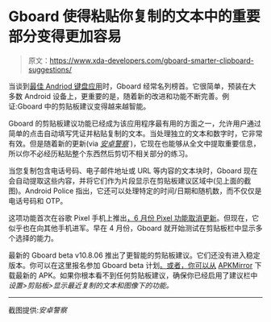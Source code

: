 # Gboard 使得粘贴你复制的文本中的重要部分变得更加容易

> 原文：<https://www.xda-developers.com/gboard-smarter-clipboard-suggestions/>

当谈到[最佳 Andriod 键盘应用](https://www.xda-developers.com/best-android-keyboard/)时，Gboard 经常名列榜首。它很简单，预装在大多数 Android 设备上，更重要的是，随着新的改进和功能不断完善。例证:Gboard 中的剪贴板建议变得越来越智能。

Gboard 的剪贴板建议功能已经成为该应用程序最有用的方面之一，允许用户通过简单的点击自动填写凭证并粘贴复制的文本。当处理独立的文本和数字时，它非常有效。但是随着新的更新(via [*安卓警察*](https://www.androidpolice.com/2021/07/26/gboards-clipboard-suggestions-are-getting-smarter-and-smarter/) )，它现在也能够从全文中提取重要信息，所以你不必经历粘贴整个东西然后剪切不相关部分的练习。

当您复制包含电话号码、电子邮件地址或 URL 等内容的文本块时，Gboard 现在会自动提取这些内容，并将它们作为片段显示在剪贴板建议区域中(见上面的截图)。Android Police 指出，它还可以处理特定的时间/日期和随机数，而不仅仅是电话号码和 OTP。

这项功能首次在谷歌 Pixel 手机上推出[，6 月份 Pixel 功能取消更新](https://www.xda-developers.com/pixel-feature-drop-june-2021/)。但现在，它似乎也在向其他手机进军。早在 4 月份，Gboard 就开始测试在剪贴板栏中显示多个选择的能力。

最新的 Gboard beta v10.8.06 推出了更智能的剪贴板建议。它们还没有进入稳定版本。你可以在这里报名参加 Gboard beta 计划[。或者，你可以从](https://play.google.com/apps/testing/com.google.android.inputmethod.latin) [APKMirror](https://www.apkmirror.com/apk/google-inc/gboard/gboard-10-8-06-382062350-release/) 下载最新的 APK。如果你根本看不到任何剪贴板建议，确保你已经启用了建议栏中*设置>剪贴板>显示最近复制的文本和图像下的功能。*

* * *

截图提供:*安卓警察*